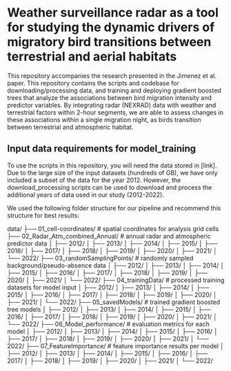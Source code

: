 # Weather surveillance radar as a tool for studying the dynamic drivers of migratory bird transitions between terrestrial and aerial habitats

This repository accompanies the research presented in the Jimenez et al. paper. This repository contains the scripts and codebase for downloading/processing data, and training and deploying gradient boosted trees that analyze the associations between bird migration intensity and predictor variables. By integrating radar (NEXRAD) data with weather and terrestrial factors within 2-hour segments, we are able to assess changes in these associations within a single migration night, as birds transition between terrestrial and atmospheric habitat. 

## Input data requirements for model_training

To use the scripts in this repository, you will need the data stored in [link]. Due to the large size of the input datasets (hundreds of GB), we have only included a subset of the data for the year 2012. However, the download_processing scripts can be used to download and process the additional years of data used in our study (2012-2022). 

We used the following folder structure for our pipeline and recommend this structure for best results:

data/
├── 01_cell-coordinates/                   # spatial coordinates for analysis grid cells
├── 02_Radar_Atm_combined_Annual/         # annual radar and atmospheric predictor data
│   ├── 2012/
│   ├── 2013/
│   ├── 2014/
│   ├── 2015/
│   ├── 2016/
│   ├── 2017/
│   ├── 2018/
│   ├── 2019/
│   ├── 2020/
│   ├── 2021/
│   └── 2022/
├── 03_randomSamplingPoints/              # randomly sampled background/pseudo-absence data
│   ├── 2012/
│   ├── 2013/
│   ├── 2014/
│   ├── 2015/
│   ├── 2016/
│   ├── 2017/
│   ├── 2018/
│   ├── 2019/
│   ├── 2020/
│   ├── 2021/
│   └── 2022/
├── 04_trainingData/                      # processed training datasets for model input
│   ├── 2012/
│   ├── 2013/
│   ├── 2014/
│   ├── 2015/
│   ├── 2016/
│   ├── 2017/
│   ├── 2018/
│   ├── 2019/
│   ├── 2020/
│   ├── 2021/
│   └── 2022/
├── 05_savedModels/                       # trained gradient boosted tree models
│   ├── 2012/
│   ├── 2013/
│   ├── 2014/
│   ├── 2015/
│   ├── 2016/
│   ├── 2017/
│   ├── 2018/
│   ├── 2019/
│   ├── 2020/
│   ├── 2021/
│   └── 2022/
├── 06_Model_performance/                 # evaluation metrics for each model
│   ├── 2012/
│   ├── 2013/
│   ├── 2014/
│   ├── 2015/
│   ├── 2016/
│   ├── 2017/
│   ├── 2018/
│   ├── 2019/
│   ├── 2020/
│   ├── 2021/
│   └── 2022/
├── 07_FeatureImportance/                 # feature importance results per model
│   ├── 2012/
│   ├── 2013/
│   ├── 2014/
│   ├── 2015/
│   ├── 2016/
│   ├── 2017/
│   ├── 2018/
│   ├── 2019/
│   ├── 2020/
│   ├── 2021/
│   └── 2022/
